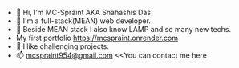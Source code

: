 - 👋 Hi, I’m MC-Spraint AKA Snahashis Das
- 👀 I'm a full-stack(MEAN) web developer.
- 🌱 Beside MEAN stack I also know LAMP and so many new techs.
- My first portfolio https://mcspraint.onrender.com
- 💞️ I like challenging projects.
- 📫 mcspraint954@gmail.com <<You can contact me here

<!---
MC-Spraint/MC-Spraint is a ✨ special ✨ repository because its `README.md` (this file) appears on your GitHub profile.
You can click the Preview link to take a look at your changes.
--->
